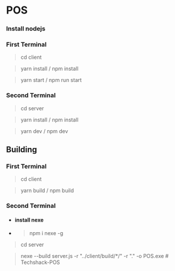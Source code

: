 # POS

### Install nodejs

### First Terminal

> cd client

> yarn install / npm install

> yarn start / npm run start

### Second Terminal

> cd server

> yarn install / npm install

> yarn dev / npm dev

## Building

### First Terminal

> cd client

> yarn build / npm build

### Second Terminal

- #### install nexe
- > npm i nexe -g

> cd server

> nexe --build server.js -r "../client/build/*/" -r "." -o POS.exe
#   T e c h s h a c k - P O S 
 
 